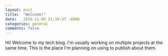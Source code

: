 ```yaml
---
layout: post
title:  "Welcome!"
date:   2016-11-06 21:39:47 -0800
categories: general
comments: false
---
```


Hi! Welcome to my tech blog. I'm usually working on multiple projects at the same time. This is the place I'm planning on using to publish about them. 
